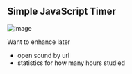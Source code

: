 ## Simple JavaScript Timer

![image](https://github.com/aye-nyeinSan/Timer/assets/56792505/a7cda34d-80e5-441d-9bec-fae89afed8b7)


Want to enhance later
- open sound by url
- statistics for how many hours studied
  
